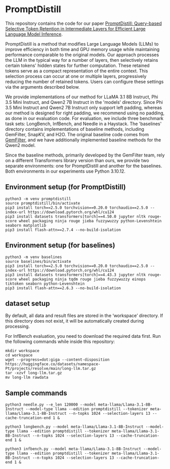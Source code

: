 # PromptDistill
This repository contains the code for our paper [PromptDistill: Query-based Selective Token Retention in Intermediate Layers for Efficient Large Language Model Inference](https://arxiv.org/abs/2503.23274).

PromptDistill is a method that modifies Large Language Models (LLMs) to improve efficiency in both time and GPU memory usage while maintaining performance comparable to the original models. Our approach processes the LLM in the typical way for a number of layers, then selectively retains certain tokens' hidden states for further computation. These retained tokens serve as a compact representation of the entire context. This selection process can occur at one or multiple layers, progressively reducing the number of retained tokens. Users can configure these settings via the arguments described below.

We provide implementations of our method for LLaMA 3.1 8B Instruct, Phi 3.5 Mini Instruct, and Qwen2 7B Instruct in the 'models' directory. Since Phi 3.5 Mini Instruct and Qwen2 7B Instruct only support left padding, whereas our method is designed for right padding, we recommend using no padding, as done in our evaluation code. For evaluation, we include three benchmark task sets: LongBench, InfBench, and Needle in a Haystack. The 'baselines' directory contains implementations of baseline methods, including GemFilter, SnapKV, and H2O. The original baseline code comes from [GemFilter](https://github.com/SalesforceAIResearch/GemFilter), and we have additionally implemented baseline methods for the Qwen2 model.

Since the baseline methods, primarily developed by the GemFilter team, rely on a different Transformers library version than ours, we provide two separate environments: one for PromptDistill and another for the baselines. Both environments in our experiments use Python 3.10.12.

## Environment setup (for PromptDistill)
```
python3 -m venv promptdistill
source promptdistill/bin/activate
pip3 install torch==2.5.0 torchvision==0.20.0 torchaudio==2.5.0 --index-url https://download.pytorch.org/whl/cu124
pip3 install datasets transformers[torch]==4.50.0 jupyter nltk rouge-score wheel packaging ninja rouge jieba fuzzywuzzy python-Levenshtein seaborn matplotlib
pip3 install flash-attn==2.7.4 --no-build-isolation
```

## Environment setup (for baselines)
```
python3 -m venv baselines
source baselines/bin/activate
pip3 install torch==2.5.0 torchvision==0.20.0 torchaudio==2.5.0 --index-url https://download.pytorch.org/whl/cu124
pip3 install datasets transformers[torch]==4.43.3 jupyter nltk rouge-score wheel packaging ninja tqdm rouge jieba fuzzywuzzy einops tiktoken seaborn python-Levenshtein
pip3 install flash-attn==2.6.3 --no-build-isolation
```

## dataset setup
By default, all data and result files are stored in the ‘workspace’ directory. If this directory does not exist, it will be automatically created during processing.

For InfBench evaluation, you need to download the required data first. Run the following commands while inside this repository:
```
mkdir workspace
cd workspace
wget --progress=dot:giga --content-disposition https://huggingface.co/datasets/namespace-Pt/projects/resolve/main/long-llm.tar.gz
tar -xzvf long-llm.tar.gz
mv long-llm rawdata
```

## Sample commands
```
python3 needle.py --e_len 120000 --model meta-llama/Llama-3.1-8B-Instruct --model-type llama --edition promptdistill --tokenizer meta-llama/Llama-3.1-8B-Instruct --n-topks 1024 --selection-layers 13 --cache-truncation-end 1 & 

python3 longbench.py --model meta-llama/Llama-3.1-8B-Instruct --model-type llama --edition promptdistill --tokenizer meta-llama/Llama-3.1-8B-Instruct --n-topks 1024 --selection-layers 13 --cache-truncation-end 1 & 

python3 infbench.py --model meta-llama/Llama-3.1-8B-Instruct --model-type llama --edition promptdistill --tokenizer meta-llama/Llama-3.1-8B-Instruct --n-topks 1024 --selection-layers 13 --cache-truncation-end 1 &
```